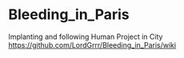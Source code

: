 # Bleeding_in_Paris
Implanting and following Human Project in City
https://github.com/LordGrrr/Bleeding_in_Paris/wiki
